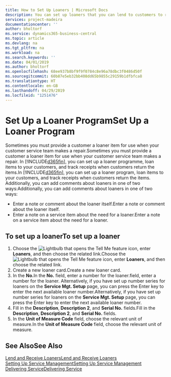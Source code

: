 ```yaml
---
title: How to Set Up Loaners | Microsoft Docs
description: You can set up loaners that you can lend to customers to replace service items while they are in service.
services: project-madeira
documentationcenter: ''
author: bholtorf
ms.service: dynamics365-business-central
ms.topic: article
ms.devlang: na
ms.tgt_pltfrm: na
ms.workload: na
ms.search.keywords: ''
ms.date: 04/01/2019
ms.author: bholtorf
ms.openlocfilehash: 68ee937b8bf9f9f0784c8e96a78dbc3f0486d50f
ms.sourcegitcommit: 60b87e5eb32bb408dd65b9855c29159b1dfbfca8
ms.translationtype: HT
ms.contentlocale: en-GB
ms.lasthandoff: 04/29/2019
ms.locfileid: "1251476"
---
```

# <a name="set-up-a-loaner-program"></a><span data-ttu-id="11820-103">Set Up a Loaner Program</span><span class="sxs-lookup"><span data-stu-id="11820-103">Set Up a Loaner Program</span></span>
<span data-ttu-id="11820-104">Sometimes you must provide a customer a loaner item for use when your customer service team makes a repair.</span><span class="sxs-lookup"><span data-stu-id="11820-104">Sometimes you must provide a customer a loaner item for use when your customer service team makes a repair.</span></span> <span data-ttu-id="11820-105">In [!INCLUDE[d365fin](includes/d365fin_md.md)], you can set up a loaner programme, loan items to your customers, and track receipts when customers return the items.</span><span class="sxs-lookup"><span data-stu-id="11820-105">In [!INCLUDE[d365fin](includes/d365fin_md.md)], you can set up a loaner program, loan items to your customers, and track receipts when customers return the items.</span></span> <span data-ttu-id="11820-106">Additionally, you can add comments about loaners in one of two ways:</span><span class="sxs-lookup"><span data-stu-id="11820-106">Additionally, you can add comments about loaners in one of two ways:</span></span>  
  
* <span data-ttu-id="11820-107">Enter a note or comment about the loaner itself.</span><span class="sxs-lookup"><span data-stu-id="11820-107">Enter a note or comment about the loaner itself.</span></span>  
* <span data-ttu-id="11820-108">Enter a note on a service item about the need for a loaner.</span><span class="sxs-lookup"><span data-stu-id="11820-108">Enter a note on a service item about the need for a loaner.</span></span>  

## <a name="to-set-up-a-loaner"></a><span data-ttu-id="11820-109">To set up a loaner</span><span class="sxs-lookup"><span data-stu-id="11820-109">To set up a loaner</span></span>  
1. <span data-ttu-id="11820-110">Choose the ![Lightbulb that opens the Tell Me feature](media/ui-search/search_small.png "Tell me what you want to do") icon, enter **Loaners**, and then choose the related link.</span><span class="sxs-lookup"><span data-stu-id="11820-110">Choose the ![Lightbulb that opens the Tell Me feature](media/ui-search/search_small.png "Tell me what you want to do") icon, enter **Loaners**, and then choose the related link.</span></span>  
2. <span data-ttu-id="11820-111">Create a new loaner card.</span><span class="sxs-lookup"><span data-stu-id="11820-111">Create a new loaner card.</span></span> 
3. <span data-ttu-id="11820-112">In the **No.**</span><span class="sxs-lookup"><span data-stu-id="11820-112">In the **No.**</span></span> <span data-ttu-id="11820-113">field, enter a number for the loaner.</span><span class="sxs-lookup"><span data-stu-id="11820-113">field, enter a number for the loaner.</span></span> <span data-ttu-id="11820-114">Alternatively, if you have set up number series for loaners on the **Service Mgt. Setup** page, you can press the Enter key to enter the next available loaner number.</span><span class="sxs-lookup"><span data-stu-id="11820-114">Alternatively, if you have set up number series for loaners on the **Service Mgt. Setup** page, you can press the Enter key to enter the next available loaner number.</span></span>  
4. <span data-ttu-id="11820-115">Fill in the **Description**, **Description 2**, and **Serial No.** fields.</span><span class="sxs-lookup"><span data-stu-id="11820-115">Fill in the **Description**, **Description 2**, and **Serial No.** fields.</span></span>  
5. <span data-ttu-id="11820-116">In the **Unit of Measure Code** field, choose the relevant unit of measure.</span><span class="sxs-lookup"><span data-stu-id="11820-116">In the **Unit of Measure Code** field, choose the relevant unit of measure.</span></span>  
  
## <a name="see-also"></a><span data-ttu-id="11820-117">See Also</span><span class="sxs-lookup"><span data-stu-id="11820-117">See Also</span></span>
[<span data-ttu-id="11820-118">Lend and Receive Loaners</span><span class="sxs-lookup"><span data-stu-id="11820-118">Lend and Receive Loaners</span></span>](service-how-to-lend-receive-loaners.md)  
[<span data-ttu-id="11820-119">Setting Up Service Management</span><span class="sxs-lookup"><span data-stu-id="11820-119">Setting Up Service Management</span></span>](service-setup-service.md)  
[<span data-ttu-id="11820-120">Delivering Service</span><span class="sxs-lookup"><span data-stu-id="11820-120">Delivering Service</span></span>](service-deliver-service.md)  

